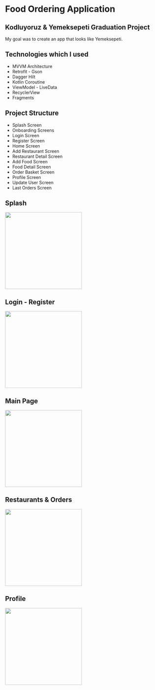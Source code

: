 # Food Ordering Application

## Kodluyoruz &amp; Yemeksepeti Graduation Project

My goal was to create an app that looks like Yemeksepeti.

## Technologies which I used

* MVVM Architecture
* Retrofit - Gson
* Dagger Hilt
* Kotlin Coroutine
* ViewModel - LiveData
* RecyclerView
* Fragments

## Project Structure

* Splash Screen
* Onboarding Screens
* Login Screen
* Register Screen
* Home Screen
* Add Restaurant Screen
* Restaurant Detail Screen
* Add Food Screen
* Food Detail Screen
* Order Basket Screen
* Profile Screen
* Update User Screen
* Last Orders Screen

## Splash
<image src=https://user-images.githubusercontent.com/80040232/130369767-2dff20fb-0a37-4c39-9c27-f447ca44d3bf.gif width="250">

## Login - Register
<image src=https://user-images.githubusercontent.com/80040232/130369813-f886579f-5699-4bd5-b23d-70a763be63a3.gif width="250">

## Main Page
<image src=https://user-images.githubusercontent.com/80040232/130369835-44b2d98d-d1f5-44eb-a669-59a142399ba5.gif width="250">

## Restaurants & Orders
<image src=https://user-images.githubusercontent.com/80040232/130370676-0f08aed6-cc08-4f05-9466-45e34a30c757.gif width="250">

## Profile
<image src=https://user-images.githubusercontent.com/80040232/130371206-cdc23ffe-b82a-4ba5-9b6a-9ced73ec170e.gif width="250">



